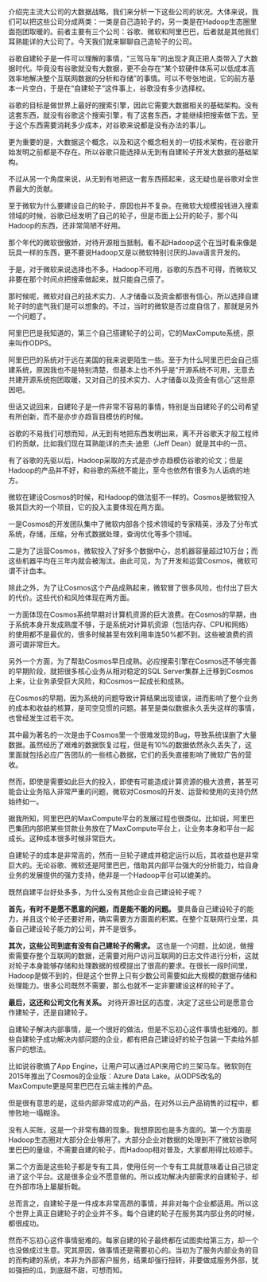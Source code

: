 介绍完主流大公司的大数据战略，我们来分析一下这些公司的状况。大体来说，我们可以把这些公司分成两类：一类是自己造轮子的，另一类是在Hadoop生态圈里面抱团取暖的。前者主要有三个公司：谷歌、微软和阿里巴巴，后者就是其他我们耳熟能详的大公司了。今天我们就来聊聊自己造轮子的公司。

谷歌自建轮子是一件可以理解的事情，“三驾马车”的出现才真正把人类带入了大数据时代。毕竟没有谷歌就没有大数据，更不会存在“某个软硬件体系可以低成本高效率地解决整个互联网数据的分析和存储”的事情。可以不夸张地说，它的前方基本一片空白，于是在“自建轮子”这件事上，谷歌没有多少选择权。

谷歌的目标是做世界上最好的搜索引擎，因此它需要大数据相关的基础架构。没有这套东西，就没有谷歌这个搜索引擎，有了这套东西，才能继续把搜索做下去。至于这个东西需要消耗多少成本，对谷歌来说都是没有办法的事儿。

更为重要的是，大数据这个概念，以及和这个概念相关的一切技术架构，在谷歌开始发明之前都是不存在。所以谷歌只能选择从无到有自建轮子开发大数据的基础架构。

不过从另一个角度来说，从无到有地把这一套东西搭起来，这无疑也是谷歌对全世界最大的贡献。

至于微软为什么要建设自己的轮子，原因也并不复杂。在微软大规模投钱进入搜索领域的时候，谷歌已经发明了自己的轮子，但是市面上公开的轮子，那个叫Hadoop的东西，还非常简陋不好用。

那个年代的微软很傲娇，对待开源相当抵制。看不起Hadoop这个在当时看来像是玩具一样的东西，更不要说Hadoop又是以微软特别讨厌的Java语言开发的。

于是，对于微软来说选择也不多。Hadoop不可用，谷歌的东西不可得，而微软又非要在那个时间点把搜索做起来，就只能自己搭了。

那时候呢，微软对自己的技术实力、人才储备以及资金都很有信心，所以选择自建轮子时的底气我们是可以想象的。不过，当时的微软是否过度自信了，那就是另外一个问题了。

阿里巴巴是我知道的，第三个自己搭建轮子的公司，它的MaxCompute系统，原来叫作ODPS。

阿里巴巴的系统对于远在美国的我来说更陌生一些。至于为什么阿里巴巴会自己搭建系统，原因我也不是特别清楚，但基本上也不外乎是“开源系统不可用，无意去共建开源系统抱团取暖，又对自己的技术实力、人才储备以及资金有信心”这些原因吧。

但话又说回来，自建轮子是一件非常不容易的事情，特别是当自建轮子的公司希望有所创新，而不是亦步亦趋盲目模仿的时候。

谷歌的不易我们可想而知，从无到有地把东西发明出来，离不开谷歌天才般工程师们的贡献，比如我们现在耳熟能详的杰夫·迪恩（Jeff Dean）就是其中的一员。

有了谷歌的先驱以后，Hadoop采取的方式是亦步亦趋模仿谷歌的论文；但是Hadoop的产品并不好，和谷歌的系统不能比，至今也依然有很多为人诟病的地方。

微软在建设Cosmos的时候，和Hadoop的做法挺不一样的。Cosmos是微软投入极其巨大的一个项目，它的投入主要体现在两方面。

一是Cosmos的开发团队集中了微软内部各个技术领域的专家精英，涉及了分布式系统，存储，压缩，分布式数据处理，查询优化等多个领域。

二是为了运营Cosmos，微软投入了好多个数据中心，总机器容量超过10万台；而这些机器平均在三年内就会被淘汰。由此可见，为了开发和运营Cosmos，微软可谓不计血本。

除此之外，为了让Cosmos这个产品成熟起来，微软冒了很多风险，也付出了巨大的代价。这些代价和风险体现在两方面。

一方面体现在Cosmos系统早期对计算机资源的巨大浪费。在Cosmos的早期，由于系统本身开发成熟度不够，于是系统对计算机资源（包括内存、CPU和网络）的使用都不是最优的，很多时候甚至有效利用率连50%都不到。这些被浪费的资源可谓非常巨大。

另外一个方面，为了帮助Cosmos早日成熟。必应搜索引擎在Cosmos还不够完善的早期阶段，就把很多核心业务从相对稳定的SQL Server集群上迁移到Cosmos上来，让业务承受巨大风险，和Cosmos一起成长和成熟。

在Cosmos的早期，因为系统的问题导致计算结果出现错误，进而影响了整个业务的成本和收益的核算，是司空见惯的问题。甚至是类似数据永久丢失这样的事情，也曾经发生过若干次。

其中最为著名的一次是由于Cosmos里一个很难发现的Bug，导致系统误删了大量数据。虽然经历了艰难的数据恢复过程，但是有10%的数据依然永久丢失了，这里面就包括必应广告团队的一些核心数据，它们的丢失直接影响了微软广告的营收。

然而，即使是需要如此巨大的投入，即使有可能造成计算资源的极大浪费，甚至可能会让业务陷入非常严重的问题，微软对Cosmos的开发、运营和使用的支持仍然始终如一。

据我所知，阿里巴巴的MaxCompute平台的发展过程也很类似。比如说，阿里巴巴集团内部把某些贷款业务放在了MaxCompute平台上，让业务本身和平台一起成长。这种成本很多时候非常巨大。

自建轮子的成本是非常高的，然而一旦轮子建成并稳定运行以后，其收益也是非常巨大的。无论谷歌、微软还是阿里巴巴，借助其内部平台强大的分析能力，给自身业务的发展提供的强力支持，绝非是一个Hadoop平台可以媲美的。

既然自建平台好处多多，为什么没有其他企业自己建设轮子呢？

**首先，有时不是愿不愿意的问题，而是能不能的问题。**  要具备自己建设轮子的能力，并且这个轮子还要好用，确实需要方方面面的积累。在整个互联网行业里，具备自己建设轮子能力的公司，并不是很多。

**其次，这些公司到底有没有自己建轮子的需求。**  这也是一个问题，比如说，做搜索需要存整个互联网的数据，还需要对用户访问互联网的日志文件进行分析，这就对轮子本身能够存储和处理数据的规模提出了很高的要求。在很长一段时间里，Hadoop是做不到的，但是这个世界上只有少数公司需要如此大规模的数据存储和处理能力。很多公司既然不需要，那么也就不一定非要建设这样的轮子了。

**最后，这还和公司文化有关系。**  对待开源社区的态度，决定了这些公司是愿意合作建轮子，还是自建轮子。

自建轮子解决内部事情，是一个很好的做法，但是不忘初心这件事情也挺难的。那些自建轮子成功解决内部问题的企业，都有把自己建设好的轮子包装一下卖给外部客户的想法。

比如说谷歌搞了App Engine，让用户可以通过API来用它的三架马车。微软则在2015年推出了Cosmos的企业版：Azure Data Lake。从ODPS改名的MaxCompute更是阿里巴巴在云端主推的产品。

但是很有意思的是，这些内部非常成功的产品，在对外以云产品销售的过程中，都惨败地一塌糊涂。

没有人买账，这是一个非常有趣的现象。我想原因也是多方面的。第一个方面是Hadoop生态圈对大部分企业够用了。大部分企业对数据的处理到不了微软谷歌阿里巴巴的量级，不需要自建的轮子，而Hadoop相对普及，大家都用得比较顺手。

第二个方面是这些轮子都是专有工具，使用任何一个专有工具就意味着让自己锁定进了这个平台。这是很多企业不愿意做的。所以成功解决内部需求的自建轮子，却在外部市场上屡屡折戟。

总而言之，自建轮子是一件成本非常高昂的事情，并非对每个企业都适用。所以这个世界上真正自建轮子的企业并不多。每个自建的轮子在服务其内部业务的时候，都很成功。

然而不忘初心这件事情挺难的。每家自建的轮子最终都在试图卖给第三方，却一个也没做成过生意。究其原因，做事情还是需要初心的。当初为了服务内部业务的目的而构建的系统，本非为外部客户服务，结果却强行扭转，非要做成服务外部，犹如强扭的瓜，到底甜不甜，可想而知。

